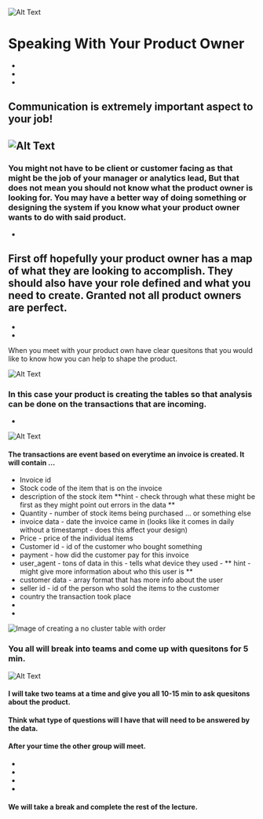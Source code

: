 ![Alt Text](https://media.giphy.com/media/B150T0UlLdFMkTFv3H/giphy.gif)

# Speaking With Your Product Owner
- 
-  
-   
## Communication is extremely important aspect to your job! 
![Alt Text](https://media.giphy.com/media/jV4wbvtJxdjnMriYmY/giphy.gif)
-  
### You might not have to be client or customer facing as that might be the job of your manager or analytics lead, But that does not mean you should not know what the product owner is looking for.  You may have a better way of doing something or designing the system if you know what your product owner wants to do with said product.  
-
First off hopefully your product owner has a map of what they are looking to accomplish.  They should also have your role defined and what you need to create.  Granted not all product owners are perfect.  
- 
- 
- 
When you meet with your product own have clear quesitons that you would like to know how you can help to shape the product.

![Alt Text](https://media.giphy.com/media/XHVmD4RyXgSjd8aUMb/giphy.gif) 

### In this case your product is creating the tables so that analysis can be done on the transactions that are incoming.  
- 
![Alt Text](https://media.giphy.com/media/3o7aTHtiZ0FBhnJTag/giphy.gif) 
#### The transactions are event based on everytime an invoice is created.  It will contain ...
- Invoice id
- Stock code of the item that is on the invoice
- description of the stock item **hint - check through what these might be first as they might point out errors in the data **
- Quantity - number of stock items being purchased ... or something else 
- invoice data - date the invoice came in (looks like it comes in daily without a timestampt - does this affect your design)
- Price - price of the individual items 
- Customer id - id of the customer who bought something 
- payment - how did the customer pay for this invoice 
- user_agent - tons of data in this - tells what device they used - ** hint - might give more information about who this user is **
- customer data - array format that has more info about the user
- seller id - id of the person who sold the items to the customer 
- country the transaction took place
- 
- 
![Image of creating a no cluster table with order](https://github.com/kerrynakayama/developintelligence_data_engineering/blob/master/Day_01/LAB_01/IMAGES/Screen%20Shot%202020-07-05%20at%203.53.37%20PM.png)
### You all will break into teams and come up with quesitons for 5 min.  
![Alt Text](https://media.giphy.com/media/l2Jec1o4kpDDjThg4/giphy.gif) 

#### I will take two teams at a time and give you all 10-15 min to ask quesitons about the product. 
#### Think what type of questions will I have that will need to be answered by the data. 
#### After your time the other group will meet.  
 -
-  
-   
-   
#### We will take a break and complete the rest of the lecture.  
